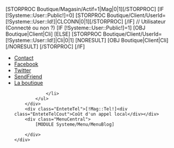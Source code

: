 [STORPROC Boutique/Magasin/Actif=1|Mag|0|1][/STORPROC]
[IF [!Systeme::User::Public!]=0]
	[STORPROC Boutique/Client/UserId=[!Systeme::User::Id!]|CLCONN|0|1][/STORPROC] 
[/IF]
// Utilisateur (Connecté ou non ?)
[IF [!Systeme::User::Public!]=1]
	[OBJ Boutique|Client|Cli]
[ELSE]
	[STORPROC Boutique/Client/UserId=[!Systeme::User::Id!]|Cli|0|1]
		[NORESULT]
			[OBJ Boutique|Client|Cli]
		[/NORESULT]
	[/STORPROC]
[/IF]



<div class="EntetePied">
	<div class="Bandeau">
		<a style="position:absolute;top:0;left:0;right:0;bottom:0" href="/"></a>
		<div class="MenuHautR">
			<ul>
				<li style="background:none;">
					<a href="/ContactBlog" class="MiniContact">Contact</a>
				</li>
				<li>
					<a href="http://www.facebook.com/SableEtJasmin" class="Facebook">Facebook</a>
				</li>
				<li>
					<a href="http://www.twitter.fr/share?url=[!Domaine!]/[!Lien!]" class="Twitter">Twitter</a>
				</li>
				<li>
					<a href="/Envoyer-a-un-ami?C_Lien=[!Lien!]" class="SendFriend">SendFriend</a>
				</li>
				<li><a href="[!CONF::GENERAL::INFO::SITE_NAME!]" target="_blank" class="Boutique">La boutique</a>

				</li>
			</ul>
		</div>
		<div class="EnteteTel">[!Mag::Tel!]<div class="EnteteTelCout">Coût d'un appel local</div></div>
		<div class="MenuCentral">
			[MODULE Systeme/Menu/MenuBlog]

		</div>
	</div>	
</div>

